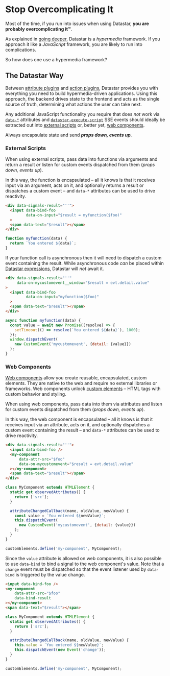 # Stop Overcomplicating It

Most of the time, if you run into issues when using Datastar, **you are probably overcomplicating it™**. 

As explained in [going deeper](/guide/going_deeper), Datastar is a _hypermedia_ framework. If you approach it like a _JavaScript_ framework, you are likely to run into complications.

So how does one use a hypermedia framework?

## The Datastar Way

Between [attribute plugins](/reference/attribute_plugins) and [action plugins](/reference/action_plugins), Datastar provides you with everything you need to build hypermedia-driven applications. Using this approach, the backend drives state to the frontend and acts as the single source of truth, determining what actions the user can take next.

Any additional JavaScript functionality you require that does _not_ work via [`data-*`](/reference/attribute_plugins) attributes and [`datastar-execute-script`](/reference/sse_events#datastar-execute-script) SSE events should ideally be extracted out into [external scripts](#external-scripts) or, better yet, [web components](#web-components). 

<div class="alert alert-info">
    <iconify-icon icon="simple-icons:rocket"></iconify-icon>
    <div>
        Always encapsulate state and send <strong><em>props down, events up</em></strong>.
    </div>
</div>

### External Scripts

When using external scripts, pass data into functions via arguments and return a result _or_ listen for custom events dispatched from them (_props down, events up_).

In this way, the function is encapsulated – all it knows is that it receives input via an argument, acts on it, and optionally returns a result or dispatches a custom event – and `data-*` attributes can be used to drive reactivity.

```html
<div data-signals-result="''">
  <input data-bind-foo 
         data-on-input="$result = myfunction($foo)"
  >
  <span data-text="$result"></span>
</div>
```

```js
function myfunction(data) {
  return `You entered ${data}`;
}
```

If your function call is asynchronous then it will need to dispatch a custom event containing the result. While asynchronous code _can_ be placed within [Datastar expressions](/guide/datastar_expressions), Datastar will _not_ await it.

```html
<div data-signals-result="''"
     data-on-mycustomevent__window="$result = evt.detail.value"
>
  <input data-bind-foo 
         data-on-input="myfunction($foo)"
  >
  <span data-text="$result"></span>
</div>
```

```js
async function myfunction(data) {
  const value = await new Promise((resolve) => {
    setTimeout(() => resolve(`You entered ${data}`), 1000);
  });
  window.dispatchEvent(
    new CustomEvent('mycustomevent', {detail: {value}})
  );
}
```

### Web Components

[Web components](https://developer.mozilla.org/en-US/docs/Web/API/Web_components) allow you create reusable, encapsulated, custom elements. They are native to the web and require no external libraries or frameworks. Web components unlock [custom elements](https://developer.mozilla.org/en-US/docs/Web/API/Web_components/Using_custom_elements) – HTML tags with custom behavior and styling.

When using web components, pass data into them via attributes and listen for custom events dispatched from them (_props down, events up_).

In this way, the web component is encapsulated – all it knows is that it receives input via an attribute, acts on it, and optionally dispatches a custom event containing the result – and `data-*` attributes can be used to drive reactivity.

```html
<div data-signals-result="''">
  <input data-bind-foo />
  <my-component
      data-attr-src="$foo"
      data-on-mycustomevent="$result = evt.detail.value"
  ></my-component>
  <span data-text="$result"></span>
</div>
```

```js
class MyComponent extends HTMLElement {
  static get observedAttributes() {
    return ['src'];
  }

  attributeChangedCallback(name, oldValue, newValue) {
    const value = `You entered ${newValue}`;
    this.dispatchEvent(
      new CustomEvent('mycustomevent', {detail: {value}})
    );
  }
}

customElements.define('my-component', MyComponent);
```

Since the `value` attribute is allowed on web components, it is also possible to use `data-bind` to bind a signal to the web component's value. Note that a `change` event must be dispatched so that the event listener used by `data-bind` is triggered by the value change.

```html
<input data-bind-foo />
<my-component
    data-attr-src="$foo"
    data-bind-result
></my-component>
<span data-text="$result"></span>
```

```js
class MyComponent extends HTMLElement {
  static get observedAttributes() {
    return ['src'];
  }

  attributeChangedCallback(name, oldValue, newValue) {
    this.value = `You entered ${newValue}`;
    this.dispatchEvent(new Event('change'));
  }
}

customElements.define('my-component', MyComponent);
```
